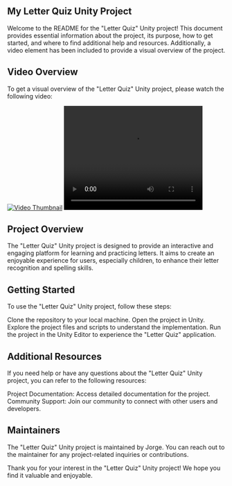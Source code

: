 ## My Letter Quiz Unity Project ##

Welcome to the README for the "Letter Quiz" Unity project! This document provides essential information about the project, its purpose, how to get started, and where to find additional help and resources. Additionally, a video element has been included to provide a visual overview of the project.

## Video Overview ##

To get a visual overview of the "Letter Quiz" Unity project, please watch the following video:

[![Video Thumbnail](https://i.stack.imgur.com/Vp2cE.png)](videos/Unity-Letter.mp4)
 <video src="videos/Unity-Letter.mp4" width="320" height="240" controls></video>

## Project Overview ##

The "Letter Quiz" Unity project is designed to provide an interactive and engaging platform for learning and practicing letters. It aims to create an enjoyable experience for users, especially children, to enhance their letter recognition and spelling skills.

## Getting Started ##

To use the "Letter Quiz" Unity project, follow these steps:


Clone the repository to your local machine.
Open the project in Unity.
Explore the project files and scripts to understand the implementation.
Run the project in the Unity Editor to experience the "Letter Quiz" application.

## Additional Resources ##

If you need help or have any questions about the "Letter Quiz" Unity project, you can refer to the following resources:


Project Documentation: Access detailed documentation for the project.
Community Support: Join our community to connect with other users and developers.

## Maintainers ##

The "Letter Quiz" Unity project is maintained by Jorge. You can reach out to the maintainer for any project-related inquiries or contributions.


Thank you for your interest in the "Letter Quiz" Unity project! We hope you find it valuable and enjoyable.